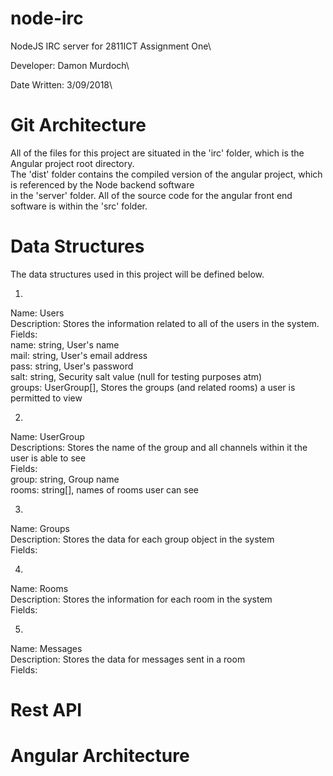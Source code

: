 # node-irc

NodeJS IRC server for 2811ICT Assignment One\

Developer: Damon Murdoch\

Date Written: 3/09/2018\

# Git Architecture

All of the files for this project are situated in the 'irc' folder, which is the Angular project root directory.\
The 'dist' folder contains the compiled version of the angular project, which is referenced by the Node backend software \
in the 'server' folder. All of the source code for the angular front end software is within the 'src' folder.

# Data Structures

The data structures used in this project will be defined below.

1. 
Name: Users\
Description: Stores the information related to all of the users in the system.\
Fields:\
name: string, User's name\
mail: string, User's email address\
pass: string, User's password\
salt: string, Security salt value (null for testing purposes atm)\
groups: UserGroup[], Stores the groups (and related rooms) a user is permitted to view

2. 
Name: UserGroup\
Descriptions: Stores the name of the group and all channels within it the user is able to see\
Fields: \
group: string, Group name\
rooms: string[], names of rooms user can see

3. 
Name: Groups\
Description: Stores the data for each group object in the system\
Fields:

4. 
Name: Rooms\
Description: Stores the information for each room in the system\
Fields:

5. 
Name: Messages\
Description: Stores the data for messages sent in a room\
Fields:

# Rest API

# Angular Architecture
